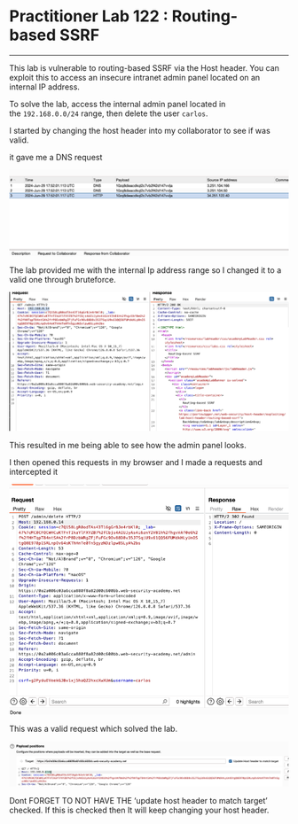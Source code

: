 # Practitioner Lab 122 : Routing-based SSRF

---

This lab is vulnerable to routing-based SSRF via the Host header. You can exploit this to access an insecure intranet admin panel located on an internal IP address.

To solve the lab, access the internal admin panel located in the `192.168.0.0/24` range, then delete the user `carlos`.

I started by changing the host header into my collaborator to see if was valid. 

it gave me a DNS request

![Untitled](Practitioner%20Lab%20122%20Routing-based%20SSRF%2082eb0c38f0d54d1294e2d95a70b12580/Untitled.png)

The lab provided me with the internal Ip address range so I changed it to a valid one through bruteforce. 

![Untitled](Practitioner%20Lab%20122%20Routing-based%20SSRF%2082eb0c38f0d54d1294e2d95a70b12580/Untitled%201.png)

This resulted in me being able to see how the admin panel looks.

I then opened this requests in my browser and I made a requests and intercepted it 

![Untitled](Practitioner%20Lab%20122%20Routing-based%20SSRF%2082eb0c38f0d54d1294e2d95a70b12580/Untitled%202.png)

This was a valid request which solved the lab. 

![Untitled](Practitioner%20Lab%20122%20Routing-based%20SSRF%2082eb0c38f0d54d1294e2d95a70b12580/Untitled%203.png)

Dont FORGET TO NOT HAVE THE ‘update host header to match target’ checked. If this is checked then It will keep changing your host header.